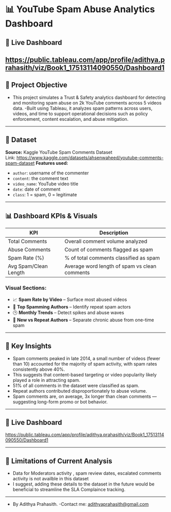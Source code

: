 # 📊 YouTube Spam Abuse Analytics Dashboard

## 🔗 Live Dashboard 
https://public.tableau.com/app/profile/adithya.prahasith/viz/Book1_17513114090550/Dashboard1
---
## 🚀 Project Objective

- This project simulates a Trust & Safety analytics dashboard for detecting and monitoring spam abuse on 2k YouTube comments across 5 videos data. 
-Built using Tableau, it analyzes spam patterns across users, videos, and time to support operational decisions such as policy enforcement, content escalation, and abuse mitigation.
---
## 📁 Dataset

**Source:** Kaggle YouTube Spam Comments Dataset  
Link: https://www.kaggle.com/datasets/ahsenwaheed/youtube-comments-spam-dataset
**Features used:**
- `author`: username of the commenter  
- `content`: the comment text  
- `video_name`: YouTube video title  
- `date`: date of comment  
- `class`: 1 = spam, 0 = legitimate  

---

## 📊 Dashboard KPIs & Visuals

| KPI | Description |
|-----|-------------|
| Total Comments | Overall comment volume analyzed |
| Abuse Comments | Count of comments flagged as spam |
| Spam Rate (%) | % of total comments classified as spam |
| Avg Spam/Clean Length | Average word length of spam vs clean comments |

### Visual Sections:
- 📈 **Spam Rate by Video** – Surface most abused videos
- 👥 **Top Spamming Authors** – Identify repeat spam actors
- 🕒 **Monthly Trends** – Detect spikes and abuse waves
- 🔁 **New vs Repeat Authors** – Separate chronic abuse from one-time spam


---

## 🧠 Key Insights 

- Spam comments peaked in late 2014, a small number of videos (fewer than 10) accounted for the majority of spam activity, with spam rates consistently above 40%.
- This suggests that content-based targeting or video popularity likely played a role in attracting spam.
- 51% of all comments in the dataset were classified as spam.
- Repeat authors contributed disproportionately to abuse volume.
- Spam comments are, on average, 3x longer than clean comments — suggesting long-form promo or bot behavior.

---

## 🔗 Live Dashboard 
https://public.tableau.com/app/profile/adithya.prahasith/viz/Book1_17513114090550/Dashboard1


---

## 📌 Limitations of Current Analysis
- Data for Moderators activity , spam review dates, escalated comments activity is not availble in this dataset
- I suggest, adding these details to the dataset in the future would be beneficial to streamline the SLA Complaince tracking.

---
- By Adithya Prahasith. 
-Contact me: adithyaprahasith@gmail.com  

